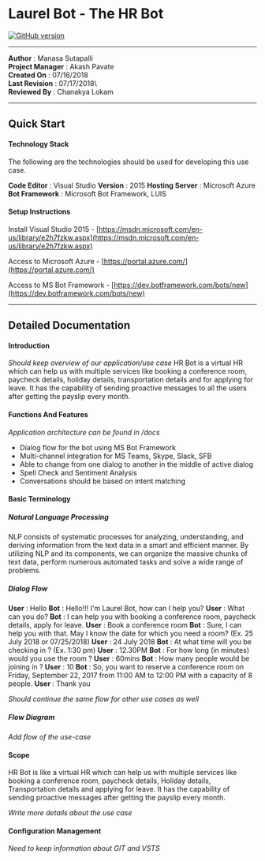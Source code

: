 

# Laurel Bot - The HR Bot
[![GitHub version](https://badge.fury.io/gh/boennemann%2Fbadges.svg)](http://badge.fury.io/gh/boennemann%2Fbadges)

---
**Author** : Manasa Sutapalli\
**Project Manager** : Akash Pavate\
**Created On** : 07/16/2018\
**Last Revision** : 07/17/2018\  
**Reviewed By** : Chanakya Lokam

---
## Quick Start

#### Technology Stack

The following are the technologies should be used for developing this use case. 

**Code Editor** : Visual Studio
**Version** : 2015 
**Hosting Server** : Microsoft Azure
**Bot Framework** : Microsoft Bot Framework, LUIS

#### Setup Instructions
Install Visual Studio 2015 - [https://msdn.microsoft.com/en-us/library/e2h7fzkw.aspx](https://msdn.microsoft.com/en-us/library/e2h7fzkw.aspx)

Access to Microsoft Azure - [https://portal.azure.com/](https://portal.azure.com/)

Access to MS Bot Framework - [https://dev.botframework.com/bots/new](https://dev.botframework.com/bots/new)

---
## Detailed Documentation

#### Introduction
*Should keep overview of our application/use case*
HR Bot is a virtual HR which can help us with multiple services like booking a conference room, paycheck details, holiday details, transportation details and for applying for leave. It has the capability of sending proactive messages to all the users after getting the payslip every month. 

#### Functions And Features
*Application architecture can be found in /docs*

- Dialog flow for the bot using MS Bot Framework
- Multi-channel integration for MS Teams, Skype, Slack, SFB
- Able to change from one dialog to another in the middle of active dialog
- Spell Check and Sentiment Analysis
- Conversations should be based on intent matching

#### Basic Terminology
##### Natural Language Processing
NLP consists of systematic processes for analyzing, understanding, and deriving information from the text data in a smart and efficient manner. By utilizing NLP and its components, we can organize the massive chunks of text data, perform numerous automated tasks and solve a wide range of problems.
 
##### Dialog Flow
**User** : Hello
**Bot** : Hello!!! I'm Laurel Bot, how can I help you?
**User** : What can you do?
**Bot** : I can help you with booking a conference room, paycheck details, apply for leave.
**User** : Book a conference room
**Bot** : Sure, I can help you with that. May I know the date for which you need a room? (Ex. 25 July 2018 or 07/25/2018)
**User** :  24 July 2018
**Bot** : At what time will you be checking in ? (Ex. 1:30 pm)
**User** : 12.30PM
**Bot** : For how long (in minutes) would you use the room ?
**User** : 60mins
**Bot** : How many people would be joining in ?
**User** : 10
**Bot** : So, you want to reserve a conference room on Friday, September 22, 2017 from 11:00 AM to 12:00 PM with a capacity of 8 people.
**User** : Thank you

*Should continue the same flow for other use cases as well*

##### Flow Diagram

*Add flow of the use-case*

#### Scope
HR Bot is like a virtual HR which can help us with multiple services like booking a conference room, paycheck details, Holiday details, Transportation details and applying for leave. It has the capability of sending proactive messages after getting the payslip every month. 

*Write more details about the use case*

#### Configuration Management

*Need to keep information about GIT and VSTS*
